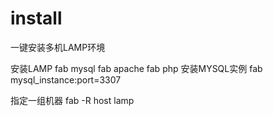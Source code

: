 install
=======
一键安装多机LAMP环境

安装LAMP
fab mysql
fab apache
fab php
安装MYSQL实例
fab mysql_instance:port=3307

指定一组机器
fab -R host lamp
